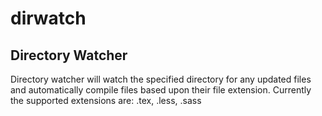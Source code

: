 dirwatch
========

Directory Watcher
----------------

Directory watcher will watch the specified directory for any updated files and automatically compile files based upon their file extension.
Currently the supported extensions are: .tex, .less, .sass


